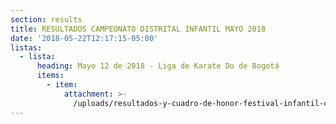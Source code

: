 ```yaml
---
section: results
title: RESULTADOS CAMPEONATO DISTRITAL INFANTIL MAYO 2018
date: '2018-05-22T12:17:15-05:00'
listas:
  - lista:
      heading: Mayo 12 de 2018 - Liga de Karate Do de Bogotá
      items:
        - item:
            attachment: >-
              /uploads/resultados-y-cuadro-de-honor-festival-infantil-campenato-distrital-mayo12.pdf
---
```



